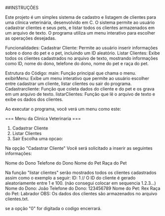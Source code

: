 ##INSTRUÇÕES


Este projeto é um simples sistema de cadastro e listagem de clientes para uma clínica veterinária, desenvolvido em C. 
O sistema permite ao usuário cadastrar clientes e seus pets, e listar todos os clientes armazenados em um arquivo de texto. 
O programa utiliza um menu interativo para escolher as operações desejadas.

Funcionalidades:
Cadastrar Cliente: Permite ao usuário inserir informações sobre o dono do pet e o pet, incluindo um ID aleatório.
Listar Clientes: Exibe todos os clientes cadastrados no arquivo de texto, mostrando informações como ID, nome do dono, telefone do dono, nome do pet e raça do pet.

Estrutura do Código:
main: Função principal que chama o menu.
exibirMenu: Exibe um menu interativo que permite ao usuário escolher entre cadastrar um cliente, listar clientes ou sair do programa.
Cadastrarcliente: Função que coleta dados do cliente e do pet e os grava em um arquivo de texto.
listarClientes: Função que lê o arquivo de texto e exibe os dados dos clientes.

Ao executar o programa, você verá um menu como este:

=== Menu da Clinica Veterinaria ===
1. Cadastrar Cliente
2. Listar Clientes
0. Sair
Escolha uma opcao: 

Na opção "Cadastrar Cliente"
Você será solicitado a inserir as seguintes informações:

Nome do Dono
Telefone do Dono
Nome do Pet
Raça do Pet

Na função "listar clientes" serão mostrados todos os clientes cadastrados
assim como o exemplo a seguir:
ID: 1   // O ID do cliente é gerado aleatoriamente entre 1 e 100. (não consegui colocar em sequencia 1.2.3...)
Nome do Dono: João
Telefone do Dono: 123456789
Nome do Pet: Rex
Raça do Pet: Labrador
OBS: Os dados dos clientes são armazenados no arquivo clientes.txt.

se a opção "0" for digitada o codigo encerrará. 
